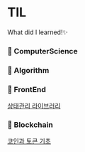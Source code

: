# TIL
What did I learned!✨

### 📂 ComputerScience

### 📂 Algorithm

### 📂 FrontEnd
[상태관리 라이브러리](https://github.com/lydiacho/TIL/blob/main/FrontEnd/StateManagement.md)

### 📂 Blockchain
[코인과 토큰 기초](https://github.com/lydiacho/TIL/blob/main/Blockchain/CoinAndToken.md)
